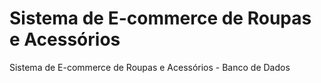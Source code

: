 # Sistema de E-commerce de Roupas e Acessórios
Sistema de E-commerce de Roupas e Acessórios - Banco de Dados
